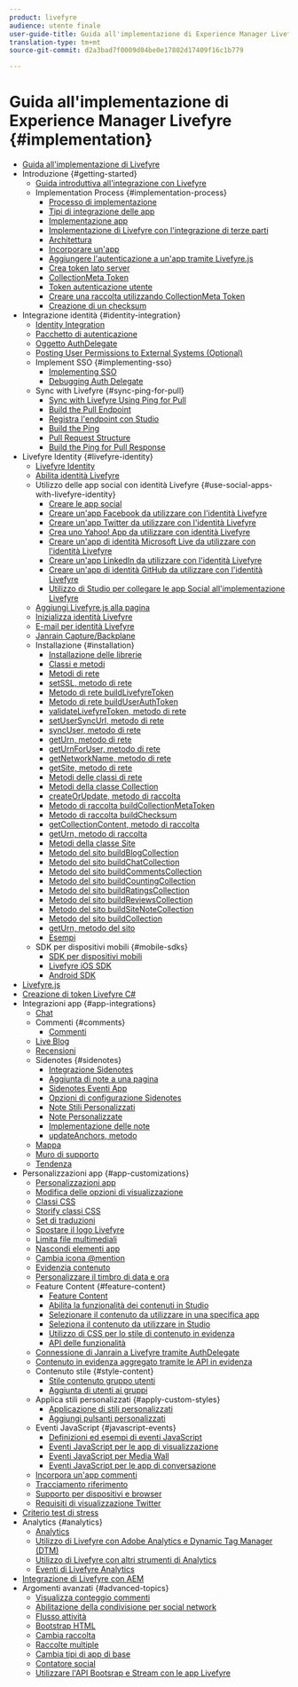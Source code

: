 ```yaml
---
product: livefyre
audience: utente finale
user-guide-title: Guida all'implementazione di Experience Manager Livefyre
translation-type: tm+mt
source-git-commit: d2a3bad7f0009d04be0e17802d17409f16c1b779

---
```



# Guida all'implementazione di Experience Manager Livefyre {#implementation}

+ [Guida all'implementazione di Livefyre](home.md)
+ Introduzione {#getting-started}
   + [Guida introduttiva all'integrazione con Livefyre](c-getting-started/c-getting-started.md)
   + Implementation Process {#implementation-process}
      + [Processo di implementazione](c-getting-started/c-implementation-process/c-implementation-process.md)
      + [Tipi di integrazione delle app](c-getting-started/c-implementation-process/c-app-integration-types.md)
      + [Implementazione app](c-getting-started/designer-app-implementation.md)
      + [Implementazione di Livefyre con l'integrazione di terze parti](c-app-integrations/implement-livefyre-3rd-party.md)
      + [Architettura](c-getting-started/c-implementation-process/c-architecture.md)
      + [Incorporare un'app](c-getting-started/c-implementation-process/c-using-livefyre.js-to-create-customize-and-use-apps-on-your-site.md)
      + [Aggiungere l'autenticazione a un'app tramite Livefyre.js](c-getting-started/c-implementation-process/c-add-authetication-to-an-app-using-livefyre.js.md)
      + [Crea token lato server](c-getting-started/c-implementation-process/c-build-server-side-tokens.md)
      + [CollectionMeta Token](c-getting-started/c-implementation-process/c-collectionmeta-tokent.md)
      + [Token autenticazione utente](c-getting-started/c-implementation-process/c-user-auth-token.md)
      + [Creare una raccolta utilizzando CollectionMeta Token](t-create-a-collectionmeta-token.md)
      + [Creazione di un checksum](c-creating-a-checksum.md)
+ Integrazione identità {#identity-integration}
   + [Identity Integration](t-about-identity-integration/t-about-identity-integration.md)
   + [Pacchetto di autenticazione](t-about-identity-integration/c-authorization-package.md)
   + [Oggetto AuthDelegate](t-about-identity-integration/c-building-an-auth-delegate.md)
   + [Posting User Permissions to External Systems (Optional)](t-about-identity-integration/c-posting-user-permissions-to-external-systems.md)
   + Implement SSO {#implementing-sso}
      + [Implementing SSO](t-about-identity-integration/c-implementing-sso/c-implementing-sso.md)
      + [Debugging Auth Delegate](t-about-identity-integration/c-implementing-sso/c-debugging-auth.md)
   + Sync with Livefyre {#sync-ping-for-pull}
      + [Sync with Livefyre Using Ping for Pull](t-about-identity-integration/t-sync-with-livefyre-using-ping-for-pull/t-sync-with-livefyre-using-ping-for-pull.md)
      + [Build the Pull Endpoint](t-about-identity-integration/t-sync-with-livefyre-using-ping-for-pull/t-build-the-pull-endpoint.md)
      + [Registra l'endpoint con Studio](t-about-identity-integration/t-sync-with-livefyre-using-ping-for-pull/c-register-the-endpoint-with-studio.md)
      + [Build the Ping](t-about-identity-integration/t-sync-with-livefyre-using-ping-for-pull/t-build-the-ping.md)
      + [Pull Request Structure](t-about-identity-integration/t-sync-with-livefyre-using-ping-for-pull/t-pull-request-structure.md)
      + [Build the Ping for Pull Response](t-about-identity-integration/t-sync-with-livefyre-using-ping-for-pull/c-build-the-ping-for-pull-response.md)
+ Livefyre Identity {#livefyre-identity}
   + [Livefyre Identity](c-livefyre-identity-comp/c-livefyre-identity-comp.md)
   + [Abilita identità Livefyre](c-livefyre-identity-comp/t-enable-livefyre-identity.md)
   + Utilizzo delle app social con identità Livefyre {#use-social-apps-with-livefyre-identity}
      + [Creare le app social](c-livefyre-identity-comp/t-create-your-social-apps.md)
      + [Creare un'app Facebook da utilizzare con l'identità Livefyre](c-livefyre-identity-comp/t-create-a-facebook-app-for-use-with-livefyre-identity.md)
      + [Creare un'app Twitter da utilizzare con l'identità Livefyre](c-livefyre-identity-comp/t-create-a-twitter-app-for-use-with-livefyre-identity.md)
      + [Crea uno Yahoo! App da utilizzare con identità Livefyre](c-livefyre-identity-comp/t-create-a-yahoo-app-for-use-with-livefyre-identity.md)
      + [Creare un'app di identità Microsoft Live da utilizzare con l'identità Livefyre](c-livefyre-identity-comp/t-create-a-microsoft-live-id-app-for-use-with-livefyre-identity.md)
      + [Creare un'app LinkedIn da utilizzare con l'identità Livefyre](c-livefyre-identity-comp/t-create-a-linkedin-app-for-use-with-livefyre-identity.md)
      + [Creare un'app di identità GitHub da utilizzare con l'identità Livefyre](c-livefyre-identity-comp/c-create-a-github-identity.md)
      + [Utilizzo di Studio per collegare le app Social all'implementazione Livefyre](c-livefyre-identity-comp/t-using-studio-to-connect-your-social-apps-to-your-livefyre-implementation.md)
   + [Aggiungi Livefyre.js alla pagina](c-livefyre-identity-comp/t-add-livefyre.js-to-the-page.md)
   + [Inizializza identità Livefyre](c-livefyre-identity-comp/t-initialize-livefyre-identity.md)
   + [E-mail per identità Livefyre](c-livefyre-identity-comp/c-emails-for-livefyre-identity.md)
   + [Janrain Capture/Backplane](c-livefyre-identity-comp/c-janrain-capture-backplane-comp.md)
   + Installazione {#installation}
      + [Installazione delle librerie](c-installing-libraries/c-installing-libraries.md)
      + [Classi e metodi](c-installing-libraries/c-methods-livefyre.md)
      + [Metodi di rete](c-installing-libraries/c-network-methods.md)
      + [setSSL, metodo di rete](c-installing-libraries/r-setssl-method.md)
      + [Metodo di rete buildLivefyreToken](c-installing-libraries/r-buildlivefyretoken-method.md)
      + [Metodo di rete buildUserAuthToken](c-installing-libraries/r-builduserauthtoken-method.md)
      + [validateLivefyreToken, metodo di rete](c-installing-libraries/c-validatelivefyretoken-network-method.md)
      + [setUserSyncUrl, metodo di rete](c-installing-libraries/r-setusersyncurl-method.md)
      + [syncUser, metodo di rete](c-installing-libraries/r-syncuser-method.md)
      + [getUrn, metodo di rete](c-installing-libraries/r-geturn-method.md)
      + [getUrnForUser, metodo di rete](c-installing-libraries/r-geturnforuser-method.md)
      + [getNetworkName, metodo di rete](c-installing-libraries/r-getnetworkname-method.md)
      + [getSite, metodo di rete](c-installing-libraries/r-getsite-method.md)
      + [Metodi delle classi di rete](c-installing-libraries/c-network-class-methods.md)
      + [Metodi della classe Collection](c-installing-libraries/c-collection-methods.md)
      + [createOrUpdate, metodo di raccolta](c-installing-libraries/r-createorupdate-collection-method.md)
      + [Metodo di raccolta buildCollectionMetaToken](c-installing-libraries/r-buildcollectionmetatoken-collection-method.md)
      + [Metodo di raccolta buildChecksum](c-installing-libraries/r-buildchecksum-collection-method.md)
      + [getCollectionContent, metodo di raccolta](c-installing-libraries/t-getcollectioncontent-collection-method.md)
      + [getUrn, metodo di raccolta](c-installing-libraries/r-geturn-collection-method.md)
      + [Metodi della classe Site](c-installing-libraries/c-site-methods.md)
      + [Metodo del sito buildBlogCollection](c-installing-libraries/r-buildblogcollection-site-method.md)
      + [Metodo del sito buildChatCollection](c-installing-libraries/r-buildchatcollection-site-method.md)
      + [Metodo del sito buildCommentsCollection](c-installing-libraries/r-buildcommentscollection-site-method.md)
      + [Metodo del sito buildCountingCollection](c-installing-libraries/r-buildcountingcollection-site-method.md)
      + [Metodo del sito buildRatingsCollection](c-installing-libraries/r-buildratingscollection-site-method.md)
      + [Metodo del sito buildReviewsCollection](c-installing-libraries/r-buildreviewscollection-site-method.md)
      + [Metodo del sito buildSiteNoteCollection](c-installing-libraries/r-buildsitenotescollection-site-method.md)
      + [Metodo del sito buildCollection](c-installing-libraries/r-buildcollection-site-method.md)
      + [getUrn, metodo del sito](c-installing-libraries/r-geturn-site-method.md)
      + [Esempi](c-installing-libraries/c-libraries-examples.md)
   + SDK per dispositivi mobili {#mobile-sdks}
      + [SDK per dispositivi mobili](c-mobile-sdks/c-mobile-sdks.md)
      + [Livefyre iOS SDK](c-mobile-sdks/c-livefyre-ios-sdk.md)
      + [Android SDK](c-mobile-sdks/c-android-sdk.md)
+ [Livefyre.js](c-livefyre.js.md)
+ [Creazione di token Livefyre C#](c-creating-livefyre-tokens-c-.md)
+ Integrazioni app {#app-integrations}
   + [Chat](c-app-integrations/c-app-integratios-chat.md)
   + Commenti {#comments}
      + [Commenti](c-app-integrations/c-comments-integration/c-comments-integration.md)
   + [Live Blog](c-app-integrations/c-live-blog-integration.md)
   + [Recensioni](c-app-integrations/c-reviews-integration.md)
   + Sidenotes {#sidenotes}
      + [Integrazione Sidenotes](c-app-integrations/c-sidenotes-integration/r-sidenotes-integration.md)
      + [Aggiunta di note a una pagina](c-app-integrations/c-sidenotes-integration/r-adding-sidenotes-to-a-page.md)
      + [Sidenotes Eventi App](c-app-integrations/c-sidenotes-integration/r-app-events.md)
      + [Opzioni di configurazione Sidenotes](c-app-integrations/c-sidenotes-integration/r-configuration-options.md)
      + [Note Stili Personalizzati](c-app-integrations/c-sidenotes-integration/r-custom-styles.md)
      + [Note Personalizzate](c-app-integrations/c-sidenotes-integration/r-custom-strings.md)
      + [Implementazione delle note](c-app-integrations/c-sidenotes-integration/r-sidenotes-implementation.md)
      + [updateAnchors, metodo](c-app-integrations/c-sidenotes-integration/update-anchors-method.md)
   + [Mappa](c-app-integrations/c-map-integration.md)
   + [Muro di supporto](c-app-integrations/c-media-wall-integration.md)
   + [Tendenza](c-app-integrations/c-trending-integration.md)
+ Personalizzazioni app {#app-customizations}
   + [Personalizzazioni app](c-app-customizations/c-app-customizations.md)
   + [Modifica delle opzioni di visualizzazione](c-app-customizations/c-change-display-options.md)
   + [Classi CSS](c-app-customizations/c-css-classes.md)
   + [Storify classi CSS](c-app-customizations/c-storify-css-classes.md)
   + [Set di traduzioni](c-app-customizations/c-translation-sets.md)
   + [Spostare il logo Livefyre](c-app-customizations/c-move-the-livefyre-logo.md)
   + [Limita file multimediali](c-app-customizations/c-restrict-media.md)
   + [Nascondi elementi app](c-app-customizations/c-hide-app-elements.md)
   + [Cambia icona @mention](c-app-customizations/c-change-mention-icon.md)
   + [Evidenzia contenuto](c-app-customizations/c-highlight-content.md)
   + [Personalizzare il timbro di data e ora](c-app-customizations/c-date-time-stamp.md)
   + Feature Content {#feature-content}
      + [Feature Content](c-app-customizations/t-feature-content.md)
      + [Abilita la funzionalità dei contenuti in Studio](c-app-customizations/t-enable-featuring-content-in-studio.md)
      + [Selezionare il contenuto da utilizzare in una specifica app](c-app-customizations/t-select-content-to-feature.md)
      + [Seleziona il contenuto da utilizzare in Studio](c-app-customizations/t-select-content-to-feature-from-studio.md)
      + [Utilizzo di CSS per lo stile di contenuto in evidenza](c-app-customizations/c-use-css-to-style-featured-content.md)
      + [API delle funzionalità](c-app-customizations/c-feature-apis.md)
   + [Connessione di Janrain a Livefyre tramite AuthDelegate](c-app-customizations/c-connecting-janrain-to-livefyre-using-authdelegate.md)
   + [Contenuto in evidenza aggregato tramite le API in evidenza](c-app-customizations/c-aggregated-featured-content-using-the-featured-apis.md)
   + Contenuto stile {#style-content}
      + [Stile contenuto gruppo utenti](c-app-customizations/c-style-user-group-content.md)
      + [Aggiunta di utenti ai gruppi](c-app-customizations/c-adding-users-to-groups.md)
   + Applica stili personalizzati {#apply-custom-styles}
      + [Applicazione di stili personalizzati](c-app-customizations/c-applying-custom-styles-.md)
      + [Aggiungi pulsanti personalizzati](c-app-customizations/t-add-custom-buttons.md)
   + Eventi JavaScript {#javascript-events}
      + [Definizioni ed esempi di eventi JavaScript](c-app-customizations/c-javascript-events.md)
      + [Eventi JavaScript per le app di visualizzazione](c-app-customizations/c-javascript-events-for-visualization-apps.md)
      + [Eventi JavaScript per Media Wall](c-app-customizations/c-javascript-events-media-wall.md)
      + [Eventi JavaScript per le app di conversazione](c-app-customizations/c-javascript-events-for-conversation-apps.md)
   + [Incorpora un'app commenti](c-app-customizations/c-embed-a-comments-app.md)
   + [Tracciamento riferimento](c-app-customizations/c-referral-tracking.md)
   + [Supporto per dispositivi e browser](c-app-customizations/c-device-and-browser-support.md)
   + [Requisiti di visualizzazione Twitter](c-app-customizations/c-twitter-display-requirements.md)
+ [Criterio test di stress](c-stress-test-policy.md)
+ Analytics {#analytics}
   + [Analytics](livefyre-analytics/livefyre-analytics.md)
   + [Utilizzo di Livefyre con Adobe Analytics e Dynamic Tag Manager (DTM)](livefyre-analytics/c-use-livefyre-with-adobe-analytics.md)
   + [Utilizzo di Livefyre con altri strumenti di Analytics](livefyre-analytics/c-livefyre-analytics.md)
   + [Eventi di Livefyre Analytics](livefyre-analytics/c-livefyre-analytics-events.md)
+ [Integrazione di Livefyre con AEM](c-livefyre-aem-integration.md)
+ Argomenti avanzati {#advanced-topics}
   + [Visualizza conteggio commenti](c-advanced-topics/t-display-comment-count.md)
   + [Abilitazione della condivisione per social network](c-advanced-topics/c-enabling-social-sharing.md)
   + [Flusso attività](c-advanced-topics/c-activity-stream.md)
   + [Bootstrap HTML](c-advanced-topics/c-bootstrap-html.md)
   + [Cambia raccolta](c-advanced-topics/c-change-collection.md)
   + [Raccolte multiple](c-advanced-topics/c-multiple-collections.md)
   + [Cambia tipi di app di base](c-advanced-topics/c-switch-core-app-types.md)
   + [Contatore social](c-advanced-topics/c-social-counter.md)
   + [Utilizzare l'API Bootsrap e Stream con le app Livefyre](c-advanced-topics/bootstrap-stream-api.md)
